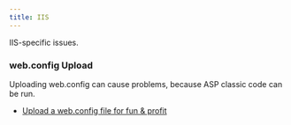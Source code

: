 ```yaml
---
title: IIS
---
```


IIS-specific issues.

### web.config Upload

Uploading web.config can cause problems, because ASP classic code can be run.

* [Upload a web.config file for fun & profit](https://soroush.secproject.com/blog/2014/07/upload-a-web-config-file-for-fun-profit/)
